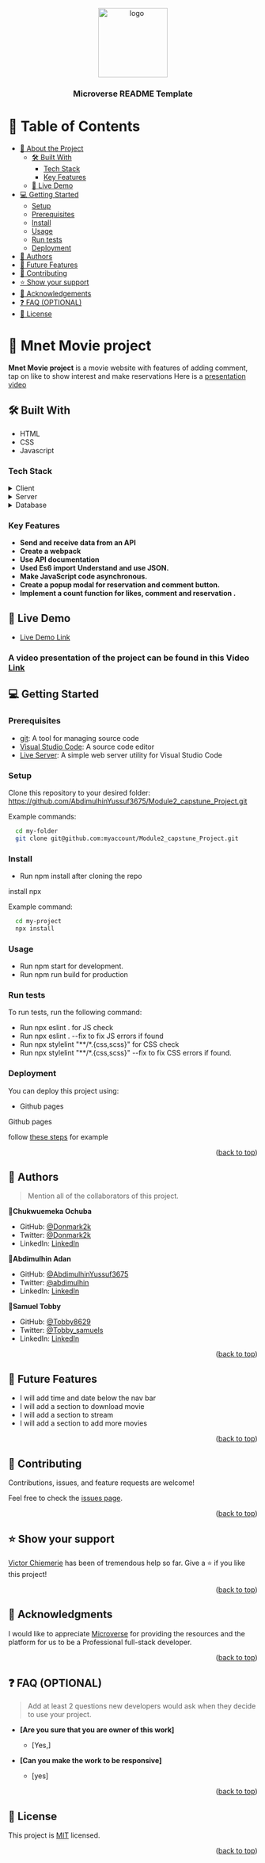 <a name="readme-top"></a>


<div align="center">
  <img src="https://cdn.icon-icons.com/icons2/3414/PNG/512/star_leaderboard_icon_218055.png" alt="logo" width="140"  height="auto" />
  <br/>

  <h3><b>Microverse README Template</b></h3>

</div>

# 📗 Table of Contents

- [📖 About the Project](#about-project)
  - [🛠 Built With](#built-with)
    - [Tech Stack](#tech-stack)
    - [Key Features](#key-features)
  - [🚀 Live Demo](#live-demo)
- [💻 Getting Started](#getting-started)
  - [Setup](#setup)
  - [Prerequisites](#prerequisites)
  - [Install](#install)
  - [Usage](#usage)
  - [Run tests](#run-tests)
  - [Deployment](#triangular_flag_on_post-deployment)
- [👥 Authors](#authors)
- [🔭 Future Features](#future-features)
- [🤝 Contributing](#contributing)
- [⭐️ Show your support](#support)
- [🙏 Acknowledgements](#acknowledgements)
- [❓ FAQ (OPTIONAL)](#faq)
- [📝 License](#license)


# 📖 Mnet Movie project  <a name="about-project"></a>

**Mnet Movie project** is a movie website with features of adding comment, tap on like to show interest and make reservations
Here is a [presentation video](https://drive.google.com/file/d/1xt-lt4h_PEm0NxdSGNK2T7M4inuTJsKl/view?usp=sharing)

## 🛠 Built With <a name="built-with"></a>
- HTML
- CSS
- Javascript

### Tech Stack <a name="tech-stack"></a>

 <details>
  <summary>Client</summary>
  <ul>
    <li><a href="#">Index.html</a></li>
        <li><a href="#">main.js</a></li>
            <li><a href="#">Style.css</a></li>


  </ul>
</details> 
<details>
  <summary>Server</summary>
  <ul>
    <li><a href="https://expressjs.com/">Express.js</a></li>
  </ul>
</details>

<details>
<summary>Database</summary>
  <ul>
    <li><a href="https://www.postgresql.org/">PostgreSQL</a></li>
  </ul>
</details>


### Key Features <a name="key-features"></a>


- **Send and receive data from an API**
- **Create a webpack**
- **Use API documentation**
- **Used Es6 import**
 **Understand and use JSON.**
- **Make JavaScript code asynchronous.**
- **Create a popup modal for reservation and comment button.**
- **Implement a count function for likes, comment and reservation .**





## 🚀 Live Demo <a name="live-demo"></a>
- [Live Demo Link](https://AbdimulhinYussuf3675.github.io/Module2_capstune_Project/dist/)


### A video presentation of the project can be found in this Video [Link](https://drive.google.com/file/d/1SjErz_q-v5IVQdDvxnt1NjI_F2ibTzai/view?usp=sharing)








## 💻 Getting Started <a name="getting-started"></a>


### Prerequisites

- [git](https://git-scm.com/downloads): A tool for managing source code
- [Visual Studio Code](https://code.visualstudio.com/): A source code editor
- [Live Server](https://marketplace.visualstudio.com/items?itemName=ritwickdey.LiveServer): A simple web server utility for Visual Studio Code


### Setup

Clone this repository to your desired folder:
https://github.com/AbdimulhinYussuf3675/Module2_capstune_Project.git


Example commands:

```sh
  cd my-folder
  git clone git@github.com:myaccount/Module2_capstune_Project.git
```

### Install

- Run npm install after cloning the repo

install npx

Example command:

```sh
  cd my-project
  npx install
```

### Usage

- Run npm start for development. 
- Run npm run build for production


### Run tests

To run tests, run the following command:
- Run npx eslint . for JS check
- Run npx eslint . --fix to fix JS errors if found
- Run npx stylelint "**/*.{css,scss}" for CSS check
- Run npx stylelint "**/*.{css,scss}" --fix to fix CSS errors if found.


### Deployment

You can deploy this project using:
- Github pages

Github pages

<p>follow <a href="https://www.w3schools.com/git/git_remote_pages.asp?remote=github">these steps</a> for example</p>


<p align="right">(<a href="#readme-top">back to top</a>)</p>


## 👥 Authors <a name="authors"></a>

> Mention all of the collaborators of this project.

 👤**Chukwuemeka Ochuba**

- GitHub: [@Donmark2k](https://github.com/Donmark2k)
- Twitter: [@Donmark2k](https://twitter.com/donmark2k)
- LinkedIn: [LinkedIn](https://www.linkedin.com/in/chukwuemeka-ochuba/)

👤**Abdimulhin Adan**

- GitHub: [@AbdimulhinYussuf3675](https://github.com/AbdimulhinYussuf3675)
- Twitter: [@abdimulhin](https://twitter.com/abdimulhin)
- LinkedIn: [LinkedIn](https://www.linkedin.com/in/abdimulhin-yussuf-7b110720b/)

👤**Samuel Tobby**

- GitHub: [@Tobby8629](https://github.com/Tobby8629)
- Twitter: [@Tobby_samuels](https://twitter.com/Tobby_samuels)
- LinkedIn: [LinkedIn](https://linkedin.com/in/samuel-popoola-tobby/)


<p align="right">(<a href="#readme-top">back to top</a>)</p>


## 🔭 Future Features <a name="future-features"></a>
- I will add time and date below the nav bar
- I will add a section to download movie
- I will add a section to stream
- I will add a section to add more movies

<p align="right">(<a href="#readme-top">back to top</a>)</p>


## 🤝 Contributing <a name="contributing"></a>

Contributions, issues, and feature requests are welcome!

Feel free to check the [issues page](../../issues/).

<p align="right">(<a href="#readme-top">back to top</a>)</p>


## ⭐️ Show your support <a name="support"></a>

[Victor Chiemerie](https://github.com/Victor-chiemerie) has been of tremendous help so far.
Give a ⭐️ if you like this project!

<p align="right">(<a href="#readme-top">back to top</a>)</p>


## 🙏 Acknowledgments <a name="acknowledgements"></a>

I would like to appreciate [Microverse](https://www.microverse.org/) for providing the resources and the platform for us to be a Professional full-stack developer.

<p align="right">(<a href="#readme-top">back to top</a>)</p>


## ❓ FAQ (OPTIONAL) <a name="faq"></a>

> Add at least 2 questions new developers would ask when they decide to use your project.

- **[Are you sure that you are owner of this work]**

  - [Yes,]

- **[Can you make the work to be responsive]**

  - [yes]


<p align="right">(<a href="#readme-top">back to top</a>)</p>


## 📝 License <a name="license"></a>

This project is [MIT](MIT.md) licensed.

<p align="right">(<a href="#readme-top">back to top</a>)</p>
